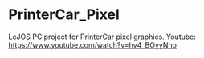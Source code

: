 # PrinterCar_Pixel
LeJOS PC project for PrinterCar pixel graphics.
Youtube: https://www.youtube.com/watch?v=hv4_BOyyNho
